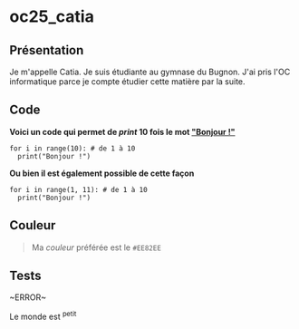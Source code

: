 # oc25_catia
## Présentation

Je m'appelle Catia. Je suis étudiante au gymnase du Bugnon. J'ai pris l'OC informatique parce je compte étudier cette matière par la suite.

## Code

**Voici un code qui permet de _print_ 10 fois le mot <ins> "Bonjour !" </ins>**
```
for i in range(10): # de 1 à 10
  print("Bonjour !")
```
**Ou bien il est également possible de cette façon**
```
for i in range(1, 11): # de 1 à 10
  print("Bonjour !")
```
## Couleur

  > Ma _couleur_ préférée est le `#EE82EE`

## Tests
~ERROR~

Le monde est <sup>petit</sup>

